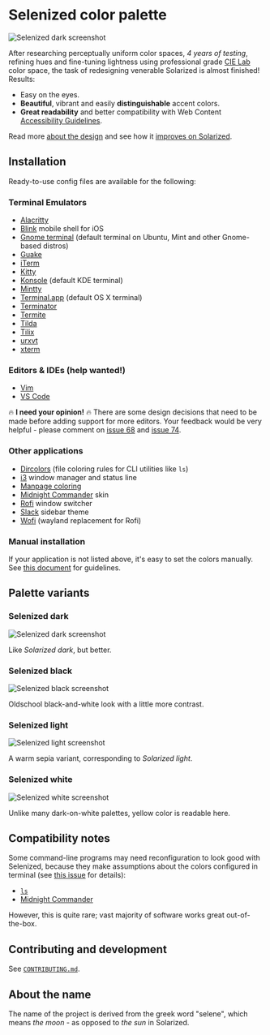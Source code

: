 Selenized color palette
=======================

<!--
Solarized redesigned: fine-tuned color palette for programmers with focus on readability.
-->

![Selenized dark screenshot](http://i.imgur.com/yM0vadH.png)

After researching perceptually uniform color spaces, _4 years of testing_,
refining hues and fine-tuning lightness using professional grade [CIE
Lab](http://en.wikipedia.org/wiki/Lab_color_space) color space, the task of
redesigning venerable Solarized is almost finished!
Results:

* Easy on the eyes.
* **Beautiful**, vibrant and easily **distinguishable** accent colors.
* **Great readability** and better compatibility with Web Content
  [Accessibility Guidelines](https://www.w3.org/WAI/standards-guidelines/wcag/).

Read more [about the design](features-and-design.md)
and see how it [improves on Solarized](whats-wrong-with-solarized.md).



Installation
------------

Ready-to-use config files are available for the following:

### Terminal Emulators

- [Alacritty](terminals/alacritty)
- [Blink](terminals/blinksh) mobile shell for iOS
- [Gnome terminal](terminals/gnome-terminal) (default terminal on Ubuntu, Mint and other Gnome-based distros)
- [Guake](terminals/guake)
- [iTerm](terminals/iterm)
- [Kitty](terminals/kitty)
- [Konsole](terminals/konsole) (default KDE terminal)
- [Mintty](terminals/mintty)
- [Terminal.app](terminals/terminal-app) (default OS X terminal)
- [Terminator](terminals/terminator)
- [Termite](terminals/termite)
- [Tilda](terminals/tilda)
- [Tilix](terminals/tilix)
- [urxvt](terminals/urxvt)
- [xterm](terminals/xterm)

### Editors & IDEs (help wanted!)

- [Vim](editors/vim)
- [VS Code](editors/visual-studio-code)

🔥 **I need your opinion!** 🔥 There are some design decisions that need to be made
before adding support for more editors. Your feedback would be very helpful -
please comment on
[issue 68](https://github.com/jan-warchol/selenized/issues/68) and
[issue 74](https://github.com/jan-warchol/selenized/issues/74).


### Other applications

- [Dircolors](other-apps/dircolors) (file coloring rules for CLI utilities like `ls`)
- [i3](other-apps/i3) window manager and status line
- [Manpage coloring](other-apps/selenized-man)
- [Midnight Commander](other-apps/mc) skin
- [Rofi](other-apps/rofi) window switcher
- [Slack](other-apps/slack) sidebar theme
- [Wofi](other-apps/wofi) (wayland replacement for Rofi)

### Manual installation

If your application is not listed above, it's easy to set the colors manually.
See [this document](manual-installation.md) for guidelines.



Palette variants
----------------

### Selenized dark

![Selenized dark screenshot](http://i.imgur.com/yM0vadH.png)

Like _Solarized dark_, but better.



### Selenized black

![Selenized black screenshot](http://i.imgur.com/rXIH87x.png)

Oldschool black-and-white look with a little more contrast.



### Selenized light

![Selenized light screenshot](http://i.imgur.com/kQVgD5U.png)

A warm sepia variant, corresponding to _Solarized light_.



### Selenized white

![Selenized white screenshot](http://i.imgur.com/sc0Uv9h.png)

Unlike many dark-on-white palettes, yellow color is readable here.



Compatibility notes
-------------------

Some command-line programs may need reconfiguration to look good with Selenized,
because they make assumptions about the colors configured in terminal (see
[this issue](https://github.com/janek-warchol/selenized/issues/7) for details):

- [`ls`](dircolors/)
- [Midnight Commander](mc/)

However, this is quite rare; vast majority of software works great
out-of-the-box.



Contributing and development
----------------------------

See [`CONTRIBUTING.md`](CONTRIBUTING.md).



About the name
--------------

The name of the project is derived from the greek word "selene", which means
_the moon_ - as opposed to _the sun_ in Solarized.

